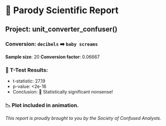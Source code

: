 # 📄 Parody Scientific Report
## Project: **unit_converter_confuser()**

### Conversion: `decibels` ➡️ `baby screams`

**Sample size**: 20
**Conversion factor**: 0.06667

### 🔬 T-Test Results:
- t-statistic: 27.19
- p-value: <2e-16
- Conclusion: 🤯 Statistically significant nonsense!

### 📉 Plot included in animation.

_This report is proudly brought to you by the Society of Confused Analysts._
